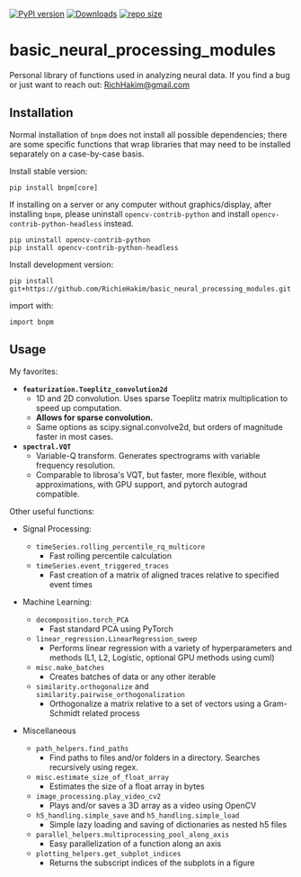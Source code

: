 [![PyPI version](https://badge.fury.io/py/bnpm.svg)](https://badge.fury.io/py/bnpm)
[![Downloads](https://pepy.tech/badge/bnpm)](https://pepy.tech/project/bnpm)
[![repo size](https://img.shields.io/github/repo-size/RichieHakim/basic_neural_processing_modules)](https://github.com/RichieHakim/basic_neural_processing_modules/)

#  basic_neural_processing_modules 
Personal library of functions used in analyzing neural data.
If you find a bug or just want to reach out: RichHakim@gmail.com

## Installation 
Normal installation of `bnpm` does not install all possible dependencies; there are some specific functions that wrap libraries that may need to be installed separately on a case-by-case basis.

Install stable version:
```
pip install bnpm[core]
```

If installing on a server or any computer without graphics/display, after installing `bnpm`, please uninstall `opencv-contrib-python` and install `opencv-contrib-python-headless` instead. 
```
pip uninstall opencv-contrib-python
pip install opencv-contrib-python-headless
```

Install development version:
```
pip install git+https://github.com/RichieHakim/basic_neural_processing_modules.git
```

import with:
```
import bnpm
```


## Usage 
My favorites:
- **`featurization.Toeplitz_convolution2d`**
    - 1D and 2D convolution. Uses sparse Toeplitz matrix multiplication to speed up computation.
    - **Allows for sparse convolution.**
    - Same options as scipy.signal.convolve2d, but orders of magnitude faster in most cases.
- **`spectral.VQT`**
    - Variable-Q transform. Generates spectrograms with variable frequency resolution.
    - Comparable to librosa's VQT, but faster, more flexible, without approximations, with GPU support, and pytorch autograd compatible.


Other useful functions:
- Signal Processing:
    - `timeSeries.rolling_percentile_rq_multicore`
        - Fast rolling percentile calculation
    -  `timeSeries.event_triggered_traces`
        - Fast creation of a matrix of aligned traces relative to specified event times

- Machine Learning:
    - `decomposition.torch_PCA`
        - Fast standard PCA using PyTorch
    - `linear_regression.LinearRegression_sweep`
        - Performs linear regression with a variety of hyperparameters and methods (L1, L2, Logistic, optional GPU methods using cuml)
    - `misc.make_batches`
        - Creates batches of data or any other iterable
    - `similarity.orthogonalize` and `similarity.pairwise_orthogonalization`
        - Orthogonalize a matrix relative to a set of vectors using a Gram-Schmidt related process

- Miscellaneous
    - `path_helpers.find_paths`
        - Find paths to files and/or folders in a directory. Searches recursively using regex.
    - `misc.estimate_size_of_float_array`
        - Estimates the size of a float array in bytes
    - `image_processing.play_video_cv2`
        - Plays and/or saves a 3D array as a video using OpenCV
    - `h5_handling.simple_save` and `h5_handling.simple_load`
        - Simple lazy loading and saving of dictionaries as nested h5 files
    - `parallel_helpers.multiprocessing_pool_along_axis`
        - Easy parallelization of a function along an axis
    - `plotting_helpers.get_subplot_indices`
        - Returns the subscript indices of the subplots in a figure
